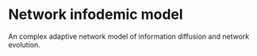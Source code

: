 # Network infodemic model
An complex adaptive network model of information diffusion and network evolution.
